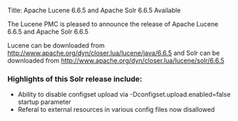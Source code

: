Title: Apache Lucene 6.6.5 and Apache Solr 6.6.5 Available

The Lucene PMC is pleased to announce the release of Apache Lucene 6.6.5 and Apache Solr 6.6.5

Lucene can be downloaded from <http://www.apache.org/dyn/closer.lua/lucene/java/6.6.5>
and Solr can be downloaded from <http://www.apache.org/dyn/closer.lua/lucene/solr/6.6.5>

### Highlights of this Solr release include:

 * Ability to disable configset upload via -Dconfigset.upload.enabled=false startup parameter
 * Referal to external resources in various config files now disallowed

